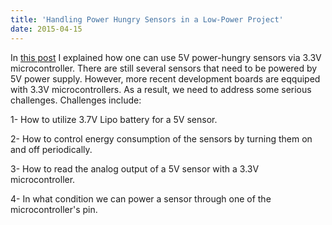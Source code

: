 ```yaml
---
title: 'Handling Power Hungry Sensors in a Low-Power Project'
date: 2015-04-15
---
```


In [this post](https://github.com/mahdipedro/Handling-Power-Hungry-Sensors-in-a-Low-Power-Project) I explained how one can use 5V power-hungry sensors via 3.3V microcontroller. There are still several sensors that need to be powered by 5V power supply. However, more recent development boards are eqquiped with 3.3V microcontrollers. As a result, we need to address some serious challenges. Challenges include:

1- How to utilize 3.7V Lipo battery for a 5V sensor.

2- How to control energy consumption of the sensors by turning them on and off periodically.

3- How to read the analog output of a 5V sensor with a 3.3V microcontroller. 

4- In what condition we can power a sensor through one of the microcontroller's pin.
